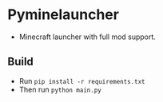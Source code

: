 # Pyminelauncher

- Minecraft launcher with full mod support.


## Build

- Run `pip install -r requirements.txt`
- Then run `python main.py`
